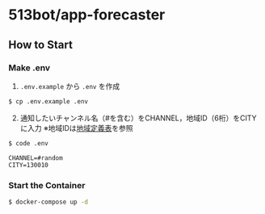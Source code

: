# 513bot/app-forecaster

## How to Start
  
### Make .env

1. `.env.example` から `.env` を作成
```bash
$ cp .env.example .env
```

2. 通知したいチャンネル名（#を含む）をCHANNEL，地域ID（6桁）をCITYに入力
※地域IDは[地域定義表](https://weather.tsukumijima.net/primary_area.xml)を参照
```bash
$ code .env
```

```python:.env
CHANNEL=#random
CITY=130010
```

### Start the Container

```bash
$ docker-compose up -d
```
